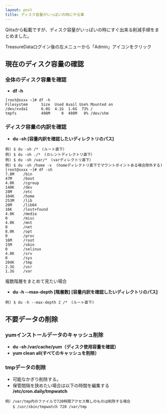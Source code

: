 ```yaml
---
layout: post
title: ディスク容量がいっぱいの時にやる事
---
```

Qiitaから転載ですが、ディスク容量がいっぱいの時にすぐ出来る削減手順をまとめました。
<!-- more -->

TreasureDataログイン後の左メニューから「Admin」アイコンをクリック  

## 現在のディスク容量の確認
### 全体のディスク容量を確認
- **df -h**
```
[root@xxxx ~]# df -h
Filesystem      Size  Used Avail Use% Mounted on
/dev/xvda1      6.0G  4.1G  1.6G  73% /
tmpfs           498M     0  498M   0% /dev/shm
```

### ディスク容量の内訳を確認
- **du -sh [容量内訳を確認したいディレクトリのパス]**  
```
例) $ du -sh /*　(ルート直下）    
例) $ du -sh ./*　(カレントディレクトリ直下）  
例) $ du -sh /var/*　(varディレクトリ直下）
例) $ du -sh /home -x  (homeディレクトリ直下でマウントポイントある場合除外する)
[root@xxxx ~]# df -sh
7.8M    /bin
47M     /boot
4.0K    /cgroup
140K    /dev
28M     /etc
104K    /home
253M    /lib
26M     /lib64
16K     /lost+found
4.0K    /media
0       /misc
4.0K    /mnt
0       /net
8.0K    /opt
0       /proc
16M     /root
15M     /sbin
0       /selinux
4.0K    /srv
0       /sys
204K    /tmp
2.3G    /usr
1.3G    /var
```

複数階層をまとめて見たい場合
- **du -h --max-depth [階層数] [容量内訳を確認したいディレクトリのパス]**   
```
例) $ du -h --max-depth 2 /*　(ルート直下)
```


## 不要データの削除
### yumインストールデータのキャッシュ削除
- **du -sh /var/cache/yum（ディスク使用容量を確認）**
- **yum clean all(すべてのキャッシュを削除）**

### tmpデータの削除
- 可能なかぎり削除する。
- 保管間隔を狭めたい場合は以下の時間を編集する  
**/etc/cron.daily/tmpwatch**  
```
例）/var/tmp内のファイルで720時間アクセス無しのものは削除する場合  
　　$ /usr/sbin/tmpwatch 720 /var/tmp
```
